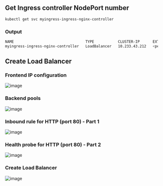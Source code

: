 ## Get Ingress controller NodePort number
```bash
kubectl get svc myingress-ingress-nginx-controller
```

### Output
```bash
NAME                                 TYPE           CLUSTER-IP      EXTERNAL-IP   PORT(S)                      AGE
myingress-ingress-nginx-controller   LoadBalancer   10.233.43.212   <pending>     80:31760/TCP,443:30778/TCP   14h
```

## Create Load Balancer

### Frontend IP configuration
![image](https://user-images.githubusercontent.com/45472005/137051158-aee11e6b-9346-47bb-b7f3-8b91e65299ff.png)

### Backend pools
![image](https://user-images.githubusercontent.com/45472005/137052551-231a1492-9b2d-4277-a1b3-7af031799879.png)

### Inbound rule for HTTP (port 80) - Part 1
![image](https://user-images.githubusercontent.com/45472005/137052787-4df01219-75b0-439d-b403-1b090b3d423d.png)

### Health probe for HTTP (port 80) - Part 2
![image](https://user-images.githubusercontent.com/45472005/137053148-2fd1c3ea-cd5f-4d3b-90ce-a64240cbbc51.png)

### Create Load Balancer
![image](https://user-images.githubusercontent.com/45472005/137053395-37d0c753-a23a-42e7-9cf6-48197abeb2b6.png)
